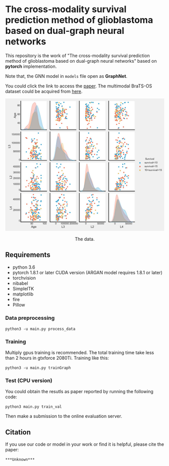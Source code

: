 # The cross-modality survival prediction method of glioblastoma based on dual-graph neural networks

This repository is the work of "The cross-modality survival prediction method of glioblastoma based on dual-graph neural networks" based on **pytorch** implementation. 

Note that, the GNN model in `models` file open as **GraphNet**.

You could click the link to access the [paper](https://arxiv.org/). The multimodal BraTS-OS dataset could be acquired from [here](https://ipp.cbica.upenn.edu).


<div align="center">  

 <img src="https://github.com/JalexDooo/GNN_Bracls/blob/main/pairplot1.jpg"
     align=center/>
</div>

<center>The data.</center>


## Requirements
- python 3.6
- pytorch 1.8.1 or later CUDA version (ARGAN model requires 1.8.1 or later)
- torchvision
- nibabel
- SimpleITK
- matplotlib
- fire
- Pillow


### Data preprocessing

```
python3 -u main.py process_data
```

### Training

Multiply gpus training is recommended. The total training time take less than 2 hours in gtxforce 2080Ti. Training like this:

```
python3 -u main.py trainGraph
```

### Test (CPU version)

You could obtain the resutls as paper reported by running the following code:

```
python3 main.py train_val
```
Then make a submission to the online evaluation server.

## Citation

If you use our code or model in your work or find it is helpful, please cite the paper:
```
***Unknown***
```

